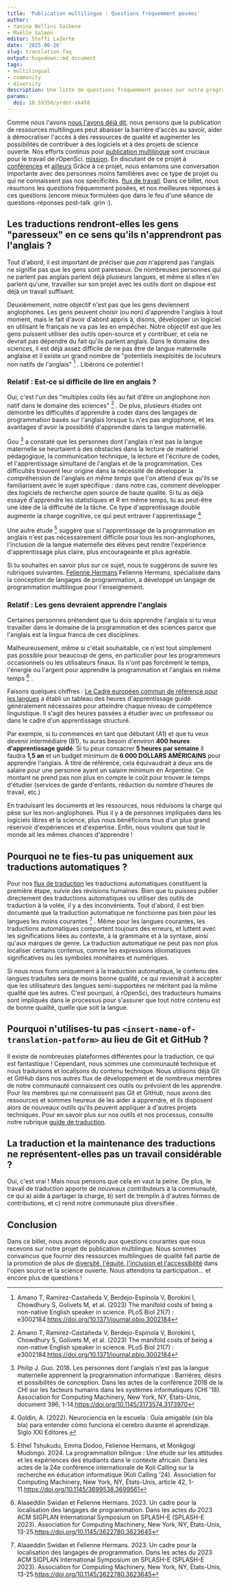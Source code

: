 ```yaml
---
title: 'Publication multilingue : Questions fréquemment posées'
author:
- Yanina Bellini Saibene
- Maëlle Salmon
editor: Steffi LaZerte
date: '2025-06-26'
slug: translation-faq
output: hugodown::md_document
tags:
- multilingual
- community
- diversity
description: Une liste de questions fréquemment posées sur notre programme multilingue et notre processus de traduction et de localisation, ainsi que nos meilleures réponses à ces questions.
params:
  doi: 10.59350/yrdbt-xk458
---
```


Comme nous l'avons [nous l'avons déjà dit](/multilingual-publishing), nous pensons que la publication de ressources multilingues peut abaisser la barrière d'accès au savoir, aider à démocratiser l'accès à des ressources de qualité et augmenter les possibilités de contribuer à des logiciels et à des projets de science ouverte.
Nos efforts continus pour [publication multilingue](/multilingual-publishing) sont cruciaux pour le travail de rOpenSci. [mission](/about).
En discutant de ce projet à [conférences](/talks-papers/) et [ailleurs](/commcalls/nov2023-multilingual/) Grâce à ce projet, nous entamons une conversation importante avec des personnes moins familières avec ce type de projet ou qui ne connaissent pas nos spécificités. [flux de travail](https://translationguide.ropensci.org/).
Dans ce billet, nous résumons les questions fréquemment posées, et nos meilleures réponses à ces questions (encore mieux formulées que dans le feu d'une séance de questions-réponses post-talk :grin :).

## Les traductions rendront-elles les gens "paresseux" en ce sens qu'ils n'apprendront pas l'anglais ?

Tout d'abord, il est important de préciser que *pas* n'apprend pas l'anglais ne signifie pas que les gens sont paresseux.
De nombreuses personnes qui ne parlent pas anglais parlent déjà plusieurs langues, et même si elles n'en parlent qu'une, travailler sur son projet avec les outils dont on dispose est déjà un travail suffisant.

Deuxièmement, notre objectif n'est pas que les gens deviennent anglophones. Les gens peuvent choisir (ou non) d'apprendre l'anglais à tout moment, mais le fait d'avoir d'abord appris à, disons, développer un logiciel en utilisant le français ne va pas les en empêcher.
 Notre objectif est que les gens puissent utiliser des outils open-source et y contribuer, et cela ne devrait pas dépendre du fait qu'ils parlent anglais. Dans le domaine des sciences, il est déjà assez difficile de ne pas être de langue maternelle anglaise et il existe un grand nombre de "potentiels inexploités de locuteurs non natifs de l'anglais" [^amano] . Libérons ce potentiel !

[^amano]: Amano T, Ramírez-Castañeda V, Berdejo-Espinola V, Borokini I, Chowdhury S, Golivets M, et al. (2023) The manifold costs of being a non-native English speaker in science. PLoS Biol 21(7) : e3002184.<https://doi.org/10.1371/journal.pbio.3002184>

### Relatif : Est-ce si difficile de lire en anglais ?

Oui, c'est l'un des "multiples coûts liés au fait d'être un anglophone non natif dans le domaine des sciences" [^amano] .
De plus, plusieurs études ont démontré les difficultés d'apprendre à coder dans des langages de programmation basés sur l'anglais lorsque tu n'es pas anglophone, et les avantages d'avoir la possibilité d'apprendre dans ta langue maternelle.

Gou [^gou] a constaté que les personnes dont l'anglais n'est pas la langue maternelle se heurtaient à des obstacles dans la lecture de matériel pédagogique, la communication technique, la lecture et l'écriture de codes, et l'apprentissage simultané de l'anglais et de la programmation.
Ces difficultés trouvent leur origine dans la nécessité de développer la compréhension de l'anglais *en même temps* que l'on attend d'eux qu'ils se familiarisent avec le sujet spécifique : dans notre cas, comment développer des logiciels de recherche open source de haute qualité.
 Si tu as déjà essayé d'apprendre les statistiques et R en même temps, tu as peut-être une idée de la difficulté de la tâche. Ce type d'apprentissage double augmente la charge cognitive, ce qui peut entraver l'apprentissage [^godin]

[^godin]: Goldin, A. (2022). Neurociencia en la escuela : Guía amigable (sin bla bla) para entender cómo funciona el cerebro durante el aprendizaje. Siglo XXI Editores.

Une autre étude [^tshukudu] suggère que si l'apprentissage de la programmation en anglais n'est pas nécessairement difficile pour tous les non-anglophones, l'inclusion de la langue maternelle des élèves peut rendre l'expérience d'apprentissage plus claire, plus encourageante et plus agréable.

Si tu souhaites en savoir plus sur ce sujet, nous te suggérons de suivre les rubriques suivantes. [Felienne Hermans](https://www.felienne.com) Felienne Hermans, spécialisée dans la conception de langages de programmation, a développé un langage de programmation multilingue pour l'enseignement.

[^gou]: Philip J. Guo. 2018. Les personnes dont l'anglais n'est pas la langue maternelle apprennent la programmation informatique : Barrières, désirs et possibilités de conception. Dans les actes de la conférence 2018 de la CHI sur les facteurs humains dans les systèmes informatiques (CHI '18). Association for Computing Machinery, New York, NY, États-Unis, document 396, 1-14.<https://doi.org/10.1145/3173574.3173970>

[^tshukudu]: Ethel Tshukudu, Emma Dodoo, Felienne Hermans, et Monkgogi Mudongo. 2024. La programmation bilingue : Une étude sur les attitudes et les expériences des étudiants dans le contexte africain. Dans les actes de la 24e conférence internationale de Koli Calling sur la recherche en éducation informatique (Koli Calling '24). Association for Computing Machinery, New York, NY, États-Unis, article 42, 1-11.<https://doi.org/10.1145/3699538.3699561>

### Relatif : Les gens devraient apprendre l'anglais

Certaines personnes prétendent que tu dois apprendre l'anglais si tu veux travailler dans le domaine de la programmation et des sciences parce que l'anglais est la lingua franca de ces disciplines.

Malheureusement, même si c'était souhaitable, ce n'est tout simplement pas possible pour beaucoup de gens, en particulier pour les programmeurs occasionnels ou les utilisateurs finaux. Ils n'ont pas forcément le temps, l'énergie ou l'argent pour apprendre la programmation et l'anglais en même temps [^swidan] .

[^swidan]: Alaaeddin Swidan et Felienne Hermans. 2023. Un cadre pour la localisation des langages de programmation. Dans les actes du 2023 ACM SIGPLAN International Symposium on SPLASH-E (SPLASH-E 2023). Association for Computing Machinery, New York, NY, États-Unis, 13-25.<https://doi.org/10.1145/3622780.3623645>

Faisons quelques chiffres : [Le Cadre européen commun de référence pour les langues](https://www.languagecert.org/en/guided-learning-hours) a établi un tableau des heures d'apprentissage guidé généralement nécessaires pour atteindre chaque niveau de compétence linguistique. Il s'agit des heures passées à étudier avec un professeur ou dans le cadre d'un apprentissage structuré.

Par exemple, si tu commences en tant que débutant (A1) et que tu veux devenir intermédiaire (B1), tu auras besoin d'environ **400 heures d'apprentissage guidé**.  Si tu peux consacrer **5 heures par semaine** il faudra **1,5 an**  et un budget minimum de **6 000 DOLLARS AMÉRICAINS** pour apprendre l'anglais. À titre de référence, cela équivaudrait à deux ans de salaire pour une personne ayant un salaire minimum en Argentine. Ce montant ne prend pas non plus en compte le coût pour trouver le temps d'étudier (services de garde d'enfants, réduction du nombre d'heures de travail, etc.)

En traduisant les documents et les ressources, nous réduisons la charge qui pèse sur les non-anglophones. Plus il y a de personnes impliquées dans les logiciels libres et la science, plus nous bénéficions tous d'un plus grand réservoir d'expériences et d'expertise.
Enfin, nous voulons que tout le monde ait les mêmes chances d'apprendre !

## Pourquoi ne te fies-tu pas uniquement aux traductions automatiques ?

Pour nos [flux de traduction](https://translationguide.ropensci.org/intro.html#general-aspects-of-the-stage-1-of-the-translation-process) les traductions automatiques constituent la première étape, suivie des révisions humaines.
Bien que tu puisses publier directement des traductions automatiques ou utiliser des outils de traduction à la volée, il y a des inconvénients.
 Tout d'abord, il est bien documenté que la traduction automatique ne fonctionne pas bien pour les langues les moins courantes [^swidan] .
Même pour les langues courantes, les traductions automatiques comportent toujours des erreurs, et luttent avec les significations liées au contexte, à la grammaire et à la syntaxe, ainsi qu'aux marques de genre.
La traduction automatique ne peut pas non plus localiser certains contenus, comme les expressions idiomatiques significatives ou les symboles monétaires et numériques.

Si nous nous fions uniquement à la traduction automatique, le contenu des langues traduites sera de moins bonne qualité, ce qui reviendrait à accepter que les utilisateurs des langues semi-supportées ne méritent pas la même qualité que les autres.
C'est pourquoi, à rOpenSci, des traducteurs humains sont impliqués dans le processus pour s'assurer que tout notre contenu est de bonne qualité, quelle que soit la langue.

## Pourquoi n'utilises-tu pas `<insert-name-of-translation-patform>` au lieu de Git et GitHub ?

Il existe de nombreuses plateformes différentes pour la traduction, ce qui est fantastique !
Cependant, nous sommes une communauté technique et nous traduisons et localisons du contenu technique.
Nous utilisons déjà Git et GitHub dans nos autres flux de développement et de nombreux membres de notre communauté connaissent ces outils ou prévoient de les apprendre.
Pour les membres qui ne connaissent pas Git et GitHub, nous avons des ressources et sommes heureux de les aider à apprendre, et ils disposent alors de nouveaux outils qu'ils peuvent appliquer à d'autres projets techniques.
Pour en savoir plus sur nos outils et nos processus, consulte notre rubrique [guide de traduction](https://translationguide.ropensci.org/intro.html#technical-infrastructure-and-workflows).

## La traduction et la maintenance des traductions ne représentent-elles pas un travail considérable ?

Oui, c'est vrai !
Mais nous pensons que cela en vaut la peine.
De plus, le travail de traduction apporte de nouveaux contributeurs à la communauté, ce qui a) aide à partager la charge, b) sert de tremplin à d'autres formes de contributions, et c) rend notre communauté plus diversifiée .

## Conclusion

Dans ce billet, nous avons répondu aux questions courantes que nous recevons sur notre projet de publication multilingue.
Nous sommes convaincus que fournir des ressources multilingues de qualité fait partie de la promotion de plus de [diversité, l'équité, l'inclusion et l'accessibilité](/blog/2025/02/05/no-science-without-deia/) dans l'open source et la science ouverte.
Nous attendons ta participation... et encore plus de questions !



